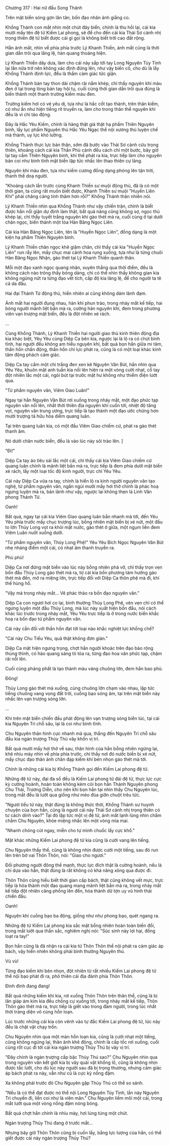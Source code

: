 




Chương 317 : Hai nữ đấu Song Thánh


Trên mặt biển sóng gợn lăn tăn, bốn đạo nhân ảnh giằng co.

Khổng Thánh con mắt nhìn một chút đáy biển, chính là thu hồi lại, cái kia mười mấy tên đệ tử Kiếm Lai phong, sẽ để cho đến cái kia Thái Sơ cảnh nhị trọng thiên đệ tử biết được cái gì gọi là không biết trời cao đất rộng.

Hắn ánh mắt, nhìn về phía phía trước Lý Khanh Thiền, ánh mắt cũng là thời gian dần trôi qua lăng lệ, hàn quang thoáng hiện.

Lý Khanh Thiền dây dưa, làm cho cái này sắp tới tay Long Nguyên Tủy Tinh lại lần nữa trở nên không xác định đứng lên, như vậy biến cố, cho dù là lấy Khổng Thánh định lực, đều là thầm cảm giác tức giận.

Khổng Thánh bàn tay thon dài chậm rãi nắm khép, chỉ thấy nguyên khí màu đen ở tại trong lòng bàn tay hội tụ, cuối cùng thời gian dần trôi qua đúng là biến thành một thanh trường kiếm màu đen.

Trường kiếm hơi có vẻ yêu dị, tựa như là hắc cốt tạo thành, trên thân kiếm, có như ẩn như hiện tiếng rít truyền ra, làm cho trong thân thể nguyên khí đều là vì chi táo động.

Đây là Hắc Yêu Kiếm, chính là hàng thật giá thật hạ phẩm Thiên Nguyên binh, lấy lục phẩm Nguyên thú Hắc Yêu Ngạc thể nội xương thú luyện chế mà thành, uy lực khó lường.

Khổng Thánh thực lực bản thân, sớm đã bước vào Thái Sơ cảnh cửu trọng thiên, khoảng cách cái kia Thần Phủ cảnh đều cách chỉ một bước, bây giờ lại tay cầm Thiên Nguyên binh, khí thế phát ra kia, trực tiếp làm cho nguyên bản coi như bình tĩnh mặt biển lập tức nhấc lên thao thiên cự lãng.

Nguyên khí màu đen, tựa như kiếm cương đồng dạng phóng lên tận trời, thanh thế doạ người.

"Khoảng cách lần trước cùng Khanh Thiền sư muội động thủ, đã là có một thời gian, ta cũng rất muốn biết được, Khanh Thiền sư muội "Huyền Liên Khí" phải chăng càng tinh thâm hơn rồi?" Khổng Thánh thản nhiên nói.

Lý Khanh Thiền nhìn qua Khổng Thánh như vậy chiến trận, chính là biết được hắn nổi giận dự định làm thật, bất quá nàng cũng không sợ, ngọc thủ khép lại, chỉ thấy tuyết trắng nguyên khí gào thét mà ra, cuối cùng ở tại dưới chân ngọc, biến thành một tòa Hàn Băng Ngọc Liên.

Cái kia Hàn Băng Ngọc Liên, tên là "Huyền Ngọc Liên", đồng dạng là một kiện hạ phẩm Thiên Nguyên binh.

Lý Khanh Thiền chân ngọc khẽ giậm chân, chỉ thấy cái kia "Huyền Ngọc Liên" run rẩy lên, mấy chục mai cánh hoa rụng xuống, tựa như là từng chuôi Hàn Băng Ngọc Nhận, gào thét tại Lý Khanh Thiền quanh thân.

Mỗi một đạo xanh ngọc quang nhận, xuyên thẳng qua thời điểm, đều là không cách nào trông thấy bóng dáng, chỉ có thể nhìn thấy không gian kia không ngừng nứt ra từng đạo vết tích, cấp độ kia lăng lệ, để cho người ta tê cả da đầu.

Hai đại Thánh Tử động thủ, hiển nhiên ai cũng không dám lãnh đạm.

Ánh mắt hai người đụng nhau, hàn khí phun trào, trong nháy mắt kế tiếp, hai bóng người mãnh liệt bắn mà ra, cường hãn nguyên khí, đem trong phương viên vạn trượng mặt biển, đều là đột nhiên xé rách.

...

Cùng Khổng Thánh, Lý Khanh Thiền hai người giao thủ kinh thiên động địa kia khác biệt, Yêu Yêu cùng Diệp Ca bên kia, ngược lại là lộ ra có chút bình tĩnh, hai người đều không am hiểu nguyên khí, bất quá bọn hắn giữa mi tâm, thần hồn chấn động, thần hồn chi lực phát ra, cũng là có một loại khác kinh tâm động phách cảm giác.

Diệp Ca tay cầm một chi trắng đen xen kẽ Nguyên Văn Bút, hắn nhìn qua Yêu Yêu, khuôn mặt anh tuấn kia nổi lên hiện ra một vòng cười nhạt, cổ tay đột nhiên lắc một cái, ngòi bút tại trước mặt hư không như thiểm điện lướt qua.

"Tứ phẩm nguyên văn, Viêm Giao Luân!"

Ngay tại hắn Nguyên Văn Bút rơi xuống trong nháy mắt, một đạo phức tạp nguyên văn nổi lên, nhất thời thiên địa nguyên khí cuốn tới, nhiệt độ tăng vọt, nguyên văn trung ương, trực tiếp là tạo thành một đạo ước chừng hơn mười trượng tả hữu hỏa diễm quang luân.

Tại trên quang luân kia, có một đầu Viêm Giao chiếm cứ, phát ra gào thét thanh âm.

Nó dưới chân nước biển, đều là vào lúc này sôi trào lên. ]

"Đi!"

Diệp Ca tay áo tiêu sái lắc một cái, chỉ thấy cái kia Viêm Giao chiếm cứ quang luân chính là mãnh liệt bắn mà ra, trực tiếp là đem phía dưới mặt biển xé rách, lấy một loại tốc độ kinh người, trực chỉ Yêu Yêu.

Cái này Diệp Ca vừa ra tay, chính là hiển lộ ra kinh người nguyên văn tạo nghệ, tứ phẩm nguyên văn, ngắn ngủi mười mấy hơi thở chính là phác hoạ ngưng luyện mà ra, bản lãnh như vậy, ngược lại không thẹn là Linh Văn phong Thánh Tử.

Oanh!

Bất quá, ngay tại cái kia Viêm Giao quang luân bắn nhanh mà tới, đến Yêu Yêu phía trước mấy chục trượng lúc, bỗng nhiên mặt biển bị xé nứt, một đầu to lớn Thủy Long vọt ra khỏi mặt nước, gào thét ở giữa, một ngụm liền đem Viêm Luân nuốt xuống dưới.

"Tứ phẩm nguyên văn, Thủy Long Phệ!" Yêu Yêu Bích Ngọc Nguyên Văn Bút nhẹ nhàng điểm một cái, có nhạt âm thanh truyền ra.

Phù phù!

Diệp Ca nơi đứng mặt biển vào lúc này bỗng nhiên phá vỡ, chỉ thấy trọn vẹn bốn đầu Thủy Long gào thét mà ra, từ cái kia bốn phương tám hướng gào thét mà đến, mở ra miệng lớn, trực tiếp đối với Diệp Ca thôn phệ mà đi, khí thế hùng hổ.

"Vậy mà trong nháy mắt... Vẽ phác thảo ra bốn đạo nguyên văn."

Diệp Ca con ngươi hơi co lại, bình thường Thủy Long Phệ, vẻn vẹn chỉ có thể ngưng luyện một đầu Thủy Long, mà lúc này xuất hiện bốn đầu, nói cách khác lúc trước trong nháy mắt, Yêu Yêu trực tiếp là ở trong nước biển khắc hoạ ra bốn đạo tứ phẩm nguyên văn.

Cái này cần đối với thần hồn đạt tới loại nào khắc nghiệt lực khống chế?

"Cái này Chu Tiểu Yêu, quả thật không đơn giản."

Diệp Ca mặt hiện ngưng trọng, chợt hắn người khoác trên đạo bào rộng thùng thình, có hào quang sáng tỏ tỏa ra, từng đạo hoa văn phức tạp, chậm rãi nổi lên.

Cuối cùng phảng phất là tạo thành màu vàng chuông lớn, đem hắn bao phủ.

Đông!

Thủy Long gào thét mà xuống, cùng chuông lớn chạm vào nhau, lập tức tiếng chuông vang vọng đất trời, cuồng bạo sóng âm, tại trên mặt biển này nhấc lên vạn trượng sóng lớn.

...

Khi trên mặt biển chiến đấu phát động lên vạn trượng sóng biển lúc, tại cái kia Nguyên Trì chỗ sâu, lại là coi như bình tĩnh.

Chu Nguyên thân hình cực nhanh mà qua, thẳng đến Nguyên Trì chỗ sâu đầu kia ngàn trượng Thủy Thú vây khốn vị trí.

Bất quá mười mấy hơi thở về sau, thân hình của hắn bỗng nhiên ngừng lại, khẽ nhíu mày nhìn về phía phía trước, chỉ thấy nơi đó nước biển bị xé nứt, mấy chục đạo thân ảnh chân đạp kiếm khí bén nhọn gào thét mà tới.

Chính là những cái kia bị Khổng Thánh gọi đến Kiếm Lai phong đệ tử.

Những đệ tử này, đại đa số đều là Kiếm Lai phong tử đái đệ tử, thực lực cực kỳ cường hoành, hoàn toàn không kém cỏi bọn hắn Thánh Nguyên phong Chu Thái, Trương Diễn, cho nên khi bọn hắn tại nhìn thấy Chu Nguyên lúc, trong mắt đều là lướt qua giống như mèo đùa giỡn chuột trêu tức.

"Ngươi tiểu tử này, thật đúng là không thức thời, Khổng Thánh sư huynh chuyện của bọn hắn, cũng là ngươi cái này Thái Sơ cảnh nhị trọng thiên có tư cách dính vào?" Tại đó lập tức một vị đệ tử, ánh mắt lạnh lùng nhìn chằm chằm Chu Nguyên, khóe miệng nhấc lên một vòng mỉa mai.

"Nhanh chóng cút ngay, miễn cho tự mình chuốc lấy cực khổ."

Mặt khác những Kiếm Lai phong đệ tử kia cũng là cười vang lên tiếng.

Chu Nguyên thấy thế, cũng là không nhịn được cười một tiếng, sau đó run lên trên bờ vai Thôn Thôn, nói: "Giao cho ngươi."

Đối phương người đông thế mạnh, thực lực đích thật là cường hoành, nếu là chỉ dựa vào hắn, thật đúng là rất không có khả năng xông qua được đi.

Thôn Thôn cũng hiểu biết thời gian cấp bách, thật cũng không vết mực, trực tiếp là hóa thành một đạo quang mang mãnh liệt bắn mà ra, trong nháy mắt kế tiếp đột nhiên căng phồng lên đến, hóa thành dữ tợn uy vũ hình thái chiến đấu.

Oanh!

Nguyên khí cuồng bạo ba động, giống như như phong bạo, quét ngang ra.

Những đệ tử Kiếm Lai phong kia sắc mặt bỗng nhiên hoàn toàn biến đổi, trong mắt lướt qua thần sắc, nghiêm nghị nói: "Súc sinh này lợi hại, đồng loạt ra tay!"

Bọn hắn cũng là đã nhận ra cái kia từ Thôn Thôn thể nội phát ra cảm giác áp bách, vậy hiển nhiên không phải bình thường Nguyên thú.

Vù vù!

Từng đạo kiếm khí bén nhọn, đột nhiên từ rất nhiều Kiếm Lai phong đệ tử thể nội bạo phát đi ra, phô thiên cái địa đánh phía Thôn Thôn.

Đinh đinh đang đang!

Bất quá những kiếm khí kia, rơi xuống Thôn Thôn trên thân thể, cũng là bị lân giáp ám kim kia đều chống cự xuống tới, trong nháy mắt kế tiếp, Thôn Thôn gào thét mà ra, trực tiếp là giết vào trong đám người, trong lúc nhất thời tràng diện vô cùng hỗn loạn.

Lúc trước những cái kia còn vênh váo tự đắc Kiếm Lai phong đệ tử, lúc này đều là chật vật chạy trốn.

Chu Nguyên nhìn qua một màn hỗn loạn kia, cũng là cười nhạt một tiếng, cũng không ngừng lại, thân ảnh khẽ động, chính là cấp tốc rơi xuống, cuối cùng rốt cục đi tới cái kia ngàn trượng Thủy Thú bị vây vị trí.

"Đây chính là ngàn trượng cấp bậc Thủy Thú sao?" Chu Nguyên nhìn qua trong nguyên văn kết giới kia bị vây quái vật khổng lồ, cũng là không nhịn được tắc lưỡi, cho dù lúc này người sau đã bị trọng thương, nhưng cảm giác áp bách phát ra này, vẫn như cũ là cực kỳ nồng đậm.

Xa không phải trước đó Chu Nguyên gặp Thủy Thú có thể so sánh.

"Nếu là có thể đạt được nó thể nội Long Nguyên Tủy Tinh, lần này Nguyên Trì chuyến đi, liền coi như là viên mãn." Chu Nguyên liếm môi một cái, trong mắt lướt qua một vòng nồng đậm nóng bỏng.

Bất quá chợt hắn chính là nhíu mày, hơi lúng túng một chút.

Ngàn trượng Thủy Thú đang ở trước mắt...

Nhưng bây giờ Thôn Thôn cũng bị cuốn lấy, bằng lực lượng của hắn, có thể giết được cái này ngàn trượng Thủy Thú?




